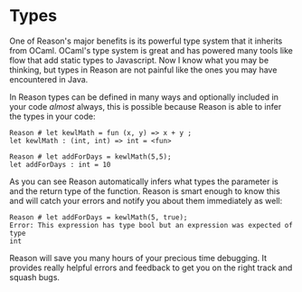 # Types

One of Reason's major benefits is its powerful type system that it inherits from OCaml. OCaml's type system is great and has powered many tools like flow that add static types to Javascript. Now I know what you may be thinking, but types in Reason are not painful like the ones you may have encountered in Java.

In Reason types can be defined in many ways and optionally included in your code _almost_ always, this is possible because Reason is able to infer the types in your code:

```reason
Reason # let kewlMath = fun (x, y) => x + y ;
let kewlMath : (int, int) => int = <fun>

Reason # let addForDays = kewlMath(5,5);
let addForDays : int = 10
```

As you can see Reason automatically infers what types the parameter is and the return type of the function. Reason is smart enough to know this and will catch your errors and notify you about them immediately as well:

```reason
Reason # let addForDays = kewlMath(5, true);
Error: This expression has type bool but an expression was expected of type
int
```

Reason will save you many hours of your precious time debugging. It provides really helpful errors and feedback to get you on the right track and squash bugs.
